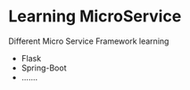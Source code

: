 # Learning MicroService

Different Micro Service Framework learning 
- Flask
- Spring-Boot
- .......
